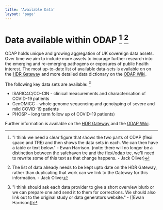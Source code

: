 ```yaml
---
title: 'Available Data'
layout: 'page'
---
```


# Data available within ODAP [^1] [^2]

ODAP holds unique and growing aggregation of UK sovereign data assets. Over time we aim to include more assets to incurage further research into the emerging and re-emerging pathogens or exposures of public health interest. The most up-to-date list of available data-sets is available on on the [HDR Gateway](https://www.healthdatagateway.org/) and more detailed data dictionary on the [ODAP Wiki](https://github.com/isaric4c/wiki). 

The following key data sets are available: [^3]
-   ISARIC4C/CO-CIN - clinical measurements and characterisation of COVID-19 patients  
-   GenOMICC – whole genome sequencing and genotyping of severe and mild COVID-19 patients 
-   PHOSP – long term follow up of COVID-19 patients) 

Further information is available on the [HDR Gateway](https://www.healthdatagateway.org/) and the [ODAP Wiki](https://github.com/isaric4c/wiki). 

<!--
-   HEAL COVID - clinical trial of treatments for people discharged from hospital after recovering from COVID-19. 
-   UK-CIC studies - immunology of COVID-19 patients and vaccination. 
-   SARS-CoV-2 viral sequencing (COG-UK) - data from ~14% of all cases in England and Scotland since March 2020 (>1 million genomes) 
-   Linked cases with both virus and host genomes - ~15,000 cases 
-   RECOVERY trial – randomised control trial of treatments for COVID-19 disease. 
-   NHS clinical records  
-   National vaccination records – records of COVID-19 vaccination  
-   Critical care audit data (SICSAG)  
-   Mortality records  
-   ICNARC CMP 

-->

[^1]: "I think we need a clear figure that shows the two parts of ODAP (flexi space and TRE) and then shows the data sets in each. We can then have a table or text below." - Ewan Harrison. (note: there will no longer be a distinction between the safehaven tre and the flexi/odap tre, we'll need to rewrite some of this text as that change happens. - Jack Oliver)

[^2]: The list of data already needs to be kept upto date on the HDR Gateway, rather than duplicating that work can we link to the Gateway for this information. - Jack Oliver

[^3]: "I think should ask each data provider to give a short overview blurb or we can prepare one and send it to them for corrections. We should also link out to the original study or data generators website." - [[Ewan Harrison]]